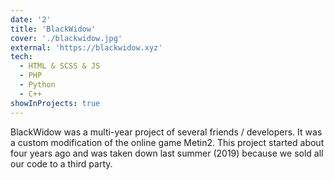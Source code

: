 ```yaml
---
date: '2'
title: 'BlackWidow'
cover: './blackwidow.jpg'
external: 'https://blackwidow.xyz'
tech:
  - HTML & SCSS & JS
  - PHP
  - Python
  - C++
showInProjects: true
---
```


BlackWidow was a multi-year project of several friends / developers. It was a custom modification of the online game Metin2. This project started about four years ago and was taken down last summer (2019) because we sold all our code to a third party.
